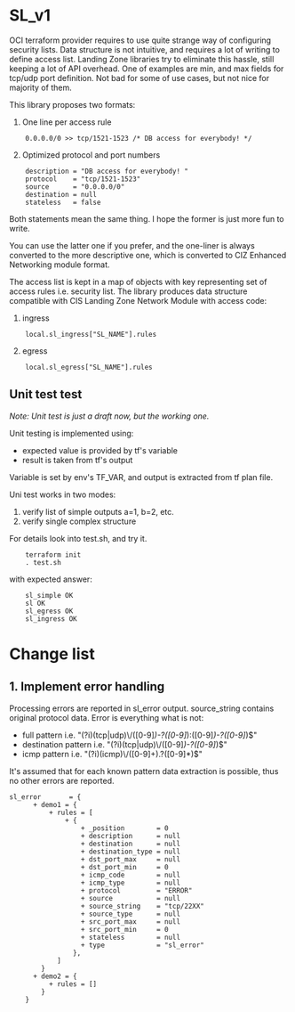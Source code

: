 # SL_v1
OCI terraform provider requires to use quite strange way of configuring security lists. Data structure is not intuitive, and requires a lot of writing to define access list. Landing Zone libraries try to eliminate this hassle, still keeping a lot of API overhead. One of examples are min, and max fields for tcp/udp port definition. Not bad for some of use cases, but not nice for majority of them.

This library proposes two formats:
1. One line per access rule

```
    0.0.0.0/0 >> tcp/1521-1523 /* DB access for everybody! */
```

2. Optimized protocol and port numbers

```
    description = "DB access for everybody! "
    protocol    = "tcp/1521-1523"
    source      = "0.0.0.0/0"
    destination = null
    stateless   = false
```

Both statements mean the same thing. I hope the former is just more fun to write.

You can use the latter one if you prefer, and the one-liner is always converted to the more descriptive one, which is converted to CIZ Enhanced Networking module format. 

The access list is kept in a map of objects with key representing set of access rules i.e. security list. The library produces data structure compatible with CIS Landing Zone Network Module with access code:

1. ingress

```
    local.sl_ingress["SL_NAME"].rules
```

2. egress

```
    local.sl_egress["SL_NAME"].rules
```

## Unit test test
*Note: Unit test is just a draft now, but the working one.*

Unit testing is implemented using:
* expected value is provided by tf's variable
* result is taken from tf's output

Variable is set by env's TF_VAR, and output is extracted from tf plan file.

Uni test works in two modes:
1. verify list of simple outputs a=1, b=2, etc.
2. verify single complex structure

For details look into test.sh, and try it.

```
    terraform init
    . test.sh
```

with expected answer:

```
    sl_simple OK
    sl OK
    sl_egress OK
    sl_ingress OK
```



# Change list

## 1. Implement error handling

Processing errors are reported in sl_error output. source_string contains original protocol data. Error is everything what is not:
- full pattern i.e. "(?i)(tcp|udp)\\/([0-9]*)-?([0-9]*):([0-9]*)-?([0-9]*)$"
- destination pattern i.e. "(?i)(tcp|udp)\\/([0-9]*)-?([0-9]*)$"
- icmp pattern i.e. "(?i)(icmp)\\/([0-9]+).?([0-9]*)$"

It's assumed that for each known pattern data extraction is possible, thus no other errors are reported.

```
sl_error       = {
      + demo1 = {
          + rules = [
              + {
                  + _position        = 0
                  + description      = null
                  + destination      = null
                  + destination_type = null
                  + dst_port_max     = null
                  + dst_port_min     = 0
                  + icmp_code        = null
                  + icmp_type        = null
                  + protocol         = "ERROR"
                  + source           = null
                  + source_string    = "tcp/22XX"
                  + source_type      = null
                  + src_port_max     = null
                  + src_port_min     = 0
                  + stateless        = null
                  + type             = "sl_error"
                },
            ]
        }
      + demo2 = {
          + rules = []
        }
    }
```